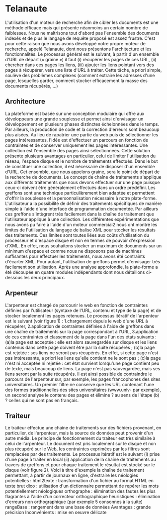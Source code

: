 # Telanaute
L'utilisation d'un moteur de recherche afin de cibler les documents est
une méthode efficace mais qui présente néanmoins un certain nombre de
faiblesses. Nous ne maîtrisons tout d'abord pas l'ensemble des documents
indexés et de plus le langage de requête proposé est assez frustre.
C'est pour cette raison que nous avons développé notre propre moteur de
recherche, appelé Telanaute, dont nous présentons l'architecture et les
fonctionnalités. Le processus général est le suivant, à partir d'un
ensemble d'URL de départ (« graine ») il faut (i) récupérer les pages de
ces URL, (ii) chercher dans ces pages les liens, (iii) ajouter les liens
pointant vers des pages à récupérer, vers une liste d'URL à traiter.
Cette tâche, a priori simple, soulève des problèmes complexes (comment
extraire les adresses d'une page, lesquelles garder, comment stocker
efficacement la masse des documents récupérés, \...)

## Architecture

La plateforme est basée sur une conception modulaire qui offre aux
développeurs une grande souplesse et permet ainsi d'envisager un
développement en plusieurs phases distinctes échelonnées dans le temps.
Par ailleurs, la production de code et la correction d'erreurs sont
beaucoup plus aisées. Au lieu de rapatrier une partie du web puis de
sélectionner les pages intéressantes, l'idée est d'effectuer un parcours
en fonction de contraintes et de conserver uniquement les pages
intéressantes. Une collection est l'ensemble des pages ainsi
sélectionnées. Cette solution présente plusieurs avantages en
particulier, celui de limiter l'utilisation du réseau, l'espace disque
et le nombre de traitements effectués. Dans le but de constituer une
collection, il est nécessaire de disposer d'un ensemble d'URL. Cet
ensemble, que nous appelons graine, sera le point de départ de la
recherche de documents. Le concept de chaîne de traitements s'applique
aux différents traitements que nous devons effectuer sur une page
puisque ceux-ci doivent être généralement effectués dans un ordre
prédéfini. Les greffons sont une technique particulièrement bien adaptée
et permettent d'offrir la souplesse et la personnalisation nécessaire à
notre plate-forme. L'utilisateur a la possibilité de définir des
traitements spécifiques de manière simple à l'aide d'une interface de
programmation documentée. Par ailleurs ces greffons s'intègrent très
facilement dans la chaîne de traitement que l'utilisateur applique à une
collection. Les différentes expérimentations que nous avons pu faire à
l'aide d'un moteur commercial2 nous ont montré les limites de
l'utilisation du langage de balise XML pour stocker les résultats des
traitements. Ces limites sont toutes liées aux coûts d'utilisation du
processeur et d'espace disque et non en termes de pouvoir d'expression
d'XML. En effet, nous souhaitons stocker un maximum de documents sur un
minimum d'espace et comme nous ne disposons pas de machines suffisantes
pour effectuer les traitements, nous avons été contraints d'écarter XML.
Pour autant, l'utilisation de greffons permet d'envisager très
facilement son utilisation. Après une analyse approfondie, la
plate-forme a été découpée en quatre modules indépendants dont nous
détaillons ci-dessous les deux principaux.

## Arpenteur

L'arpenteur est chargé de parcourir le web en fonction de contraintes
définies par l'utilisateur (syntaxe de l'URL, contenu et type de la
page) et de stocker localement les pages retenues. Le processus itératif
de l'arpenteur est le suivant (voir figure 1) : 1.chargement depuis le
web d'une URL à récupérer, 2.application de contraintes définies à
l'aide de greffons dans une chaîne de traitements sur la page
correspondant à l'URL, 3.application de ces contraintes et classement de
la page dans l'un des états suivants : (a)la page est acceptée : elle
est alors sauvegardée sur disque et les liens contenus dans cette page
doivent être par la suite récupérés ; (b)la page est rejetée : ses liens
ne seront pas récupérés. En effet, si cette page n'est pas intéressante,
a priori les liens qu'elle contient ne le sont pas ; (c)la page n'est ni
acceptée ni rejetée : cet état survient lorsqu'une page contient peu de
texte, mais beaucoup de liens. La page n'est pas sauvegardée, mais ses
liens seront par la suite récupérés. Il est ainsi possible de
contraindre le parcours de l'arpenteur sur, par exemple, les pages
francophones des sites universitaires. Un premier filtre ne conserve que
les URL contenant l'une des formes traditionnelles des sites
universitaires (www.univ- par exemple), un second analyse le contenu des
pages et élimine ? au sens de l'étape (b) ? celles qui ne sont pas en
français.

## Traiteur

Le traiteur effectue une chaîne de traitements sur des fichiers
provenant, en particulier, de l'arpenteur, mais la source de données
peut provenir d'un autre média. Le principe de fonctionnement du
traiteur est très similaire à celui de l'arpenteur. Le document est pris
localement sur le disque et non plus récupéré sur le Web, les
contraintes exprimées par les filtres sont remplacées par des
traitements. Le processus itératif est le suivant (i) prise d'une page à
traiter en local (ii) application de la chaîne de traitements au travers
de greffons et pour chaque traitement le résultat est stocké sur le
disque (voir figure 2). Voici à titre d'exemple la chaîne de traitement
permettant, à partir de journaux en ligne, d'extraire les néologies
potentielles : html2texte : transformation d'un fichier au format HTML
en texte brut dico : utilisation d'un dictionnaire permettant de repérer
les mots potentiellement néologiques orthographe : élimination des
fautes les plus flagrantes à l'aide d'un correcteur orthographique
heuristiques : élimination d'erreurs non orthographique (par exemple 5
consonnes à la suite) rangeBase : rangement dans une base de données
Avantages : grande précision Inconvénients : mise en oeuvre délicate
